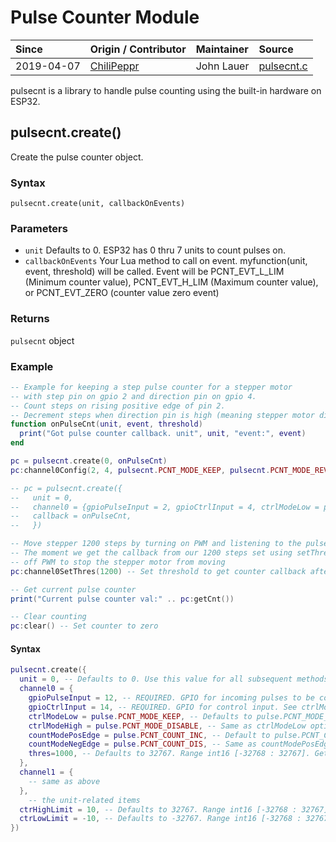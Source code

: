 # Pulse Counter Module
| Since  | Origin / Contributor  | Maintainer  | Source  |
| :----- | :-------------------- | :---------- | :------ |
| 2019-04-07 | [ChiliPeppr](https://github.com/chilipeppr) | John Lauer | [pulsecnt.c](../../components/modules/pulsecnt.c)|

pulsecnt is a library to handle pulse counting using the built-in hardware on ESP32.

## pulsecnt.create()

Create the pulse counter object.

### Syntax
`pulsecnt.create(unit, callbackOnEvents)`

### Parameters
- `unit` Defaults to 0. ESP32 has 0 thru 7 units to count pulses on.
- `callbackOnEvents` Your Lua method to call on event. myfunction(unit, event, threshold) will be called. Event will be PCNT_EVT_L_LIM (Minimum counter value), PCNT_EVT_H_LIM (Maximum counter value), or PCNT_EVT_ZERO (counter value zero event)

### Returns
`pulsecnt` object

### Example
```lua
-- Example for keeping a step pulse counter for a stepper motor 
-- with step pin on gpio 2 and direction pin on gpio 4. 
-- Count steps on rising positive edge of pin 2.
-- Decrement steps when direction pin is high (meaning stepper motor direction is reversed).
function onPulseCnt(unit, event, threshold)
  print("Got pulse counter callback. unit", unit, "event:", event)
end

pc = pulsecnt.create(0, onPulseCnt)
pc:channel0Config(2, 4, pulsecnt.PCNT_MODE_KEEP, pulsecnt.PCNT_MODE_REVERSE)

-- pc = pulsecnt.create({
--   unit = 0,
--   channel0 = {gpioPulseInput = 2, gpioCtrlInput = 4, ctrlModeLow = pulsecnt.PCNT_MODE_KEEP, ctrlModeHigh = pulsecnt.PCNT_MODE_REVERSE},
--   callback = onPulseCnt,
--   })

-- Move stepper 1200 steps by turning on PWM and listening to the pulses on pin 2
-- The moment we get the callback from our 1200 steps set using setThres() we turn
-- off PWM to stop the stepper motor from moving
pc:channel0SetThres(1200) -- Set threshold to get counter callback after 1200 pulses

-- Get current pulse counter
print("Current pulse counter val:" .. pc:getCnt())

-- Clear counting
pc:clear() -- Set counter to zero

```

#### Syntax
```lua
pulsecnt.create({
  unit = 0, -- Defaults to 0. Use this value for all subsequent methods. ESP32 has 0 thru 7 units to count pulses on
  channel0 = {
    gpioPulseInput = 12, -- REQUIRED. GPIO for incoming pulses to be counted.
    gpioCtrlInput = 14, -- REQUIRED. GPIO for control input. See ctrlModeLow and ctrlModeHigh for what to do when control input is low or high. For example, this is like a direction pin on a stepper motor. If direction is high or low, you would count up or down on the pulse counter.
    ctrlModeLow = pulse.PCNT_MODE_KEEP, -- Defaults to pulse.PCNT_MODE_KEEP (won’t change counter mode). What to do when gpioCtrlInput pin is low. Other options pulse.PCNT_MODE_REVERSE (invert counter mode. increase -> decrease, decrease -> increase), or pulse.PCNT_MODE_DISABLE (inhibit counter. counter value will not change in this condition)
    ctrlModeHigh = pulse.PCNT_MODE_DISABLE, -- Same as ctrlModeLow options, but for what happens when gpioCtrlInput pin is high
    countModePosEdge = pulse.PCNT_COUNT_INC, -- Default to pulse.PCNT_COUNT_INC (increase counter). Other options pulse.PCNT_COUNT_DEC (decrease counter) and pulse.PCNT_COUNT_DIS (inhibit counting)
    countModeNegEdge = pulse.PCNT_COUNT_DIS, -- Same as countModePosEdge, but for negative edge
    thres=1000, -- Defaults to 32767. Range int16 [-32768 : 32767]. Get callback when channel 0 gets a counter at or above this threshold. Change later using pulsecnt.callbackSetEventVal(unit, pulse.PCNT_EVT_THRES_0, value)
  },
  channel1 = {
    -- same as above
  },
    -- the unit-related items
  ctrHighLimit = 10, -- Defaults to 32767. Range int16 [-32768 : 32767]. Maximum counter value. Change later using pulsecnt.callbackSetEventVal(unit, pulse.PCNT_EVT_H_LIM, value)
  ctrLowLimit = -10, -- Defaults to -32767. Range int16 [-32768 : 32767]. Minimum counter value. Change later using pulsecnt.callbackSetEventVal(unit, pulse.PCNT_EVT_L_LIM, value)
})
```

